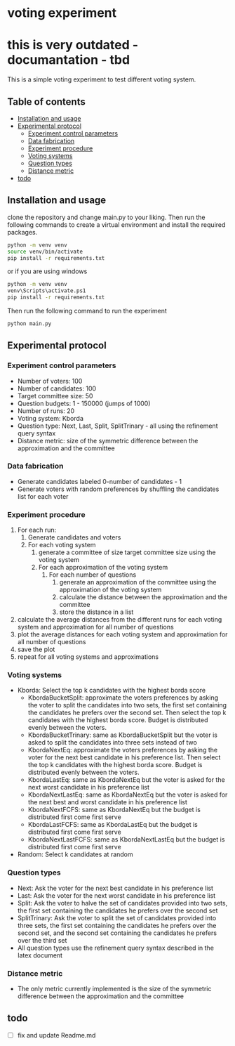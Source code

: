# voting experiment
# this is very outdated - documantation - tbd
This is a simple voting experiment to test different voting system.

## Table of contents

- [Installation and usage](#installation-and-usage)
- [Experimental protocol](#experimental-protocol)
    - [Experiment control parameters](#experiment-control-parameters)
    - [Data fabrication](#data-fabrication)
    - [Experiment procedure](#experiment-procedure)
    - [Voting systems](#voting-systems)
    - [Question types](#question-types)
    - [Distance metric](#distance-metric)
- [todo](#todo)

## Installation and usage

clone the repository and change main.py to your liking. Then run the following commands to create a virtual environment
and install the required packages.

```bash
python -m venv venv
source venv/bin/activate
pip install -r requirements.txt
```

or if you are using windows

```bash
python -m venv venv
venv\Scripts\activate.ps1
pip install -r requirements.txt
```

Then run the following command to run the experiment

```bash
python main.py
```

## Experimental protocol

### Experiment control parameters

- Number of voters: 100
- Number of candidates: 100
- Target committee size: 50
- Question budgets: 1 - 150000 (jumps of 1000)
- Number of runs: 20
- Voting system: Kborda
- Question type: Next, Last, Split, SplitTrinary - all using the refinement query syntax
- Distance metric: size of the symmetric difference between the approximation and the committee

### Data fabrication

- Generate candidates labeled 0-number of candidates - 1
- Generate voters with random preferences by shuffling the candidates list for each voter

### Experiment procedure

1. For each run:
    1. Generate candidates and voters
    2. For each voting system
        1. generate a committee of size target committee size using the voting system
        2. For each approximation of the voting system
            1. For each number of questions
                1. generate an approximation of the committee using the approximation of the voting system
                2. calculate the distance between the approximation and the committee
                3. store the distance in a list
2. calculate the average distances from the different runs for each voting system and approximation for all number of
   questions
3. plot the average distances for each voting system and approximation for all number of questions
4. save the plot
5. repeat for all voting systems and approximations

### Voting systems

- Kborda: Select the top k candidates with the highest borda score
    - KbordaBucketSplit: approximate the voters preferences by asking the voter to split the candidates into two sets,
      the first set containing the candidates he prefers over the second set. Then select the top k candidates with the
      highest borda score. Budget is distributed evenly between the voters.
    - KbordaBucketTrinary: same as KbordaBucketSplit but the voter is asked to split the candidates into three sets
      instead of two
    - KbordaNextEq: approximate the voters preferences by asking the voter for the next best candidate in his preference
      list. Then select the top k candidates with the highest borda score. Budget is distributed evenly between the
      voters.
    - KbordaLastEq: same as KbordaNextEq but the voter is asked for the next worst candidate in his preference list
    - KbordaNextLastEq: same as KbordaNextEq but the voter is asked for the next best and worst candidate in his
      preference list
    - KbordaNextFCFS: same as KbordaNextEq but the budget is distributed first come first serve
    - KbordaLastFCFS: same as KbordaLastEq but the budget is distributed first come first serve
    - KbordaNextLastFCFS: same as KbordaNextLastEq but the budget is distributed first come first serve
- Random: Select k candidates at random

### Question types

- Next: Ask the voter for the next best candidate in his preference list
- Last: Ask the voter for the next worst candidate in his preference list
- Split: Ask the voter to halve the set of candidates provided into two sets, the first set containing the candidates he
  prefers over the second set
- SplitTrinary: Ask the voter to split the set of candidates provided into three sets, the first set containing the
  candidates he prefers over the second set, and the second set containing the candidates he prefers over the third set
- All question types use the refinement query syntax described in the latex document

### Distance metric

- The only metric currently implemented is the size of the symmetric difference between the approximation and the
  committee

## todo

- [ ] fix and update Readme.md
